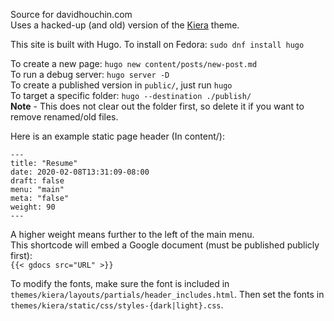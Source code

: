 Source for davidhouchin.com  
Uses a hacked-up (and old) version of the [Kiera](https://themes.gohugo.io/hugo-kiera/) theme.

This site is built with Hugo. To install on Fedora: `sudo dnf install hugo`  

To create a new page: `hugo new content/posts/new-post.md`  
To run a debug server: `hugo server -D`  
To create a published version in `public/`, just run `hugo`  
To target a specific folder: `hugo --destination ./publish/`  
**Note** - This does not clear out the folder first, so delete it if you want to remove renamed/old files.

Here is an example static page header (In content/):  
```
---
title: "Resume"
date: 2020-02-08T13:31:09-08:00
draft: false
menu: "main"
meta: "false"
weight: 90
---
```
A higher weight means further to the left of the main menu.  
This shortcode will embed a Google document (must be published publicly first):  
`{{< gdocs src="URL" >}}`  

To modify the fonts, make sure the font is included in `themes/kiera/layouts/partials/header_includes.html`.
Then set the fonts in `themes/kiera/static/css/styles-{dark|light}.css`.
